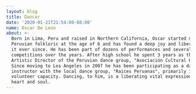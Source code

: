 ```yaml
---
layout: blog
title: Dancer
date: '2020-01-21T21:54:00-08:00'
name: Oscar De Leon
about: >-
  Born in Lima, Peru and raised in Northern California, Oscar started dancing
  Peruvian folkloric at the age of 6 and has found a deep joy and liberation in
  it ever since. He has been part of dozens of performances and several
  competitions over the years. After high school he spent 3 years as the interim
  Artistic Director of the Peruvian dance group, "Asociación Cultural Kanchis".
  Since moving to Los Angeles in 2007 he has been participating as a dancer and
  instructor with the local dance group, "Raices Peruanas", primarily in a
  volunteer capacity. Dancing, to him, is a liberating vital expression of the
  heart and soul.
---
```


